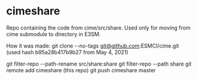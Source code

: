 # cimeshare

Repo containing the code from cime/src/share. Used only for moving from cime submodule to directory in E3SM.

How it was made: 
git clone --no-tags git@github.com:ESMCI/cime.git  
(used hash b95a28b417b9b27 from May 4, 2021)

git filter-repo --path-rename src/share:share
git filter-repo --path share
git remote add cimeshare (this repo)
git push cimeshare master


